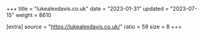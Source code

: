 +++
title = "lukealexdavis.co.uk"
date = "2023-01-31"
updated = "2023-07-15"
weight = 8610

[extra]
source = "https://lukealexdavis.co.uk/"
ratio = 59
size = 8
+++
